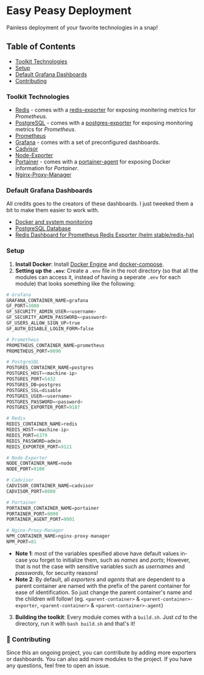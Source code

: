 # Easy Peasy Deployment
Painless deployment of your favorite technologies in a snap!

## Table of Contents
- [Toolkit Technologies](https://github.com/keivanipchihagh/easy-peasy-deployment#toolkit-technologies)
- [Setup](https://github.com/keivanipchihagh/easy-peasy-deployment#setup)
- [Default Grafana Dashboards](https://github.com/keivanipchihagh/easy-peasy-deployment#default-grafana-dashboards)
- [Contributing](https://github.com/keivanipchihagh/easy-peasy-deployment#contributing)

### Toolkit Technologies
- [Redis](https://github.com/keivanipchihagh/easy-peasy-monitoring/tree/main/redis) - comes with a [redis-exporter](https://github.com/oliver006/redis_exporter) for exposing monitering metrics for _Prometheus_.
- [PostgreSQL](https://github.com/keivanipchihagh/easy-peasy-monitoring/tree/main/postgres) - comes with a [postgres-exporter](https://github.com/prometheus-community/postgres_exporter) for exposing monitoring metrics for _Prometheus_.
- [Prometheus](https://github.com/keivanipchihagh/easy-peasy-monitoring/tree/main/prometheus)
- [Grafana](https://github.com/keivanipchihagh/easy-peasy-monitoring/tree/main/grafana) - comes with a set of preconfigured dashboards.
- [Cadvisor](https://github.com/keivanipchihagh/easy-peasy-monitoring/tree/main/exporters/cadviser)
- [Node-Exporter](https://github.com/keivanipchihagh/easy-peasy-monitoring/tree/main/exporters/node-exporter)
- [Portainer](https://github.com/keivanipchihagh/easy-peasy-deployment/tree/main/portainer) - comes with a [portainer-agent](https://docs.portainer.io/v/ce-2.9/start/install/agent/docker/linux) for exposing Docker information for _Portainer_.
- [Nginx-Proxy-Manager](https://github.com/keivanipchihagh/easy-peasy-deployment/tree/main/nginx-proxy-manager)


### Default Grafana Dashboards
All credits goes to the creators of these dashboards. I just tweeked them a bit to make them easier to work with.
- [Docker and system monitoring](https://grafana.com/grafana/dashboards/893-main/)
- [PostgreSQL Database](https://grafana.com/grafana/dashboards/9628-postgresql-database/)
- [Redis Dashboard for Prometheus Redis Exporter (helm stable/redis-ha)](https://grafana.com/grafana/dashboards/11835-redis-dashboard-for-prometheus-redis-exporter-helm-stable-redis-ha/)

### Setup
1. **Install Docker**: Install [Docker Engine](https://docs.docker.com/engine/install/ubuntu/) and [docker-compose]().
2. **Setting up the `.env`**: Create a `.env` file in the root directory (so that all the modules can access it, instead of having a seperate `.env` for each module) that looks something like the following:

  ```python
  # Grafana
  GRAFANA_CONTAINER_NAME=grafana
  GF_PORT=3000
  GF_SECURITY_ADMIN_USER=<username>
  GF_SECURITY_ADMIN_PASSWORD=<password>
  GF_USERS_ALLOW_SIGN_UP=true
  GF_AUTH_DISABLE_LOGIN_FORM=false

  # Prometheus
  PROMETHEUS_CONTAINER_NAME=prometheus
  PROMETHEUS_PORT=9090

  # PostgreSQL
  POSTGRES_CONTAINER_NAME=postgres
  POSTGRES_HOST=<machine-ip>
  POSTGRES_PORT=5432
  POSTGRES_DB=postgres
  POSTGRES_SSL=disable
  POSTGRES_USER=<username>
  POSTGRES_PASSWORD=<password>
  POSTGRES_EXPORTER_PORT=9187

  # Redis
  REDIS_CONTAINER_NAME=redis
  REDIS_HOST=<machine-ip>
  REDIS_PORT=6379
  REDIS_PASSWORD=admin
  REDIS_EXPORTER_PORT=9121

  # Node-Exporter
  NODE_CONTAINER_NAME=node
  NODE_PORT=9100

  # Cadvisor
  CADVISOR_CONTAINER_NAME=cadvisor
  CADVISOR_PORT=8080

  # Portainer
  PORTAINER_CONTAINER_NAME=portainer
  PORTAINER_PORT=9000
  PORTAINER_AGENT_PORT=9001

  # Nginx-Proxy-Manager
  NPM_CONTAINER_NAME=nginx-proxy-manager
  NPM_PORT=81
  ```
  - **Note 1**: most of the variables spesified above have default values in-case you forget to initialize them, such as *names* and *ports*; However, that is not the case with sensitive variables such as *usernames* and *passwords*, for security reasons!
  - **Note 2**: By default, all *exporters* and *agents* that are dependent to a parent container are named with the prefix of the parent container for ease of identification. So just change the parent container's name and the children will follow! (eg. `<parent-container>` & `<parent-container>-exporter`, `<parent-container>` & `<parent-container>-agent`)

3. **Building the toolkit**: Every module comes with a `build.sh`. Just *cd* to the directory, run it with `bash build.sh` and that's it!

### 🤝 Contributing
Since this an ongoing project, you can contribute by adding more exporters or dashboards. You can also add more modules to the project. If you have any questions, feel free to open an issue.
